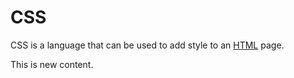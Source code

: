 # CSS

CSS is a language that can be used to add style to an [HTML](/wiki/HTML) page. 

This is new content.
